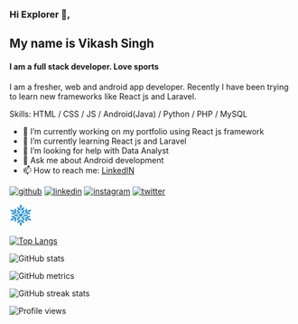 ### Hi Explorer 👋, 
## My name is Vikash Singh
#### I am a full stack developer. Love sports
I am a fresher, web and android app developer. Recently I have been trying to learn new frameworks like React js and Laravel.

Skills: HTML / CSS / JS / Android(Java) / Python / PHP / MySQL

- 🔭 I’m currently working on my portfolio using React js framework 
- 🌱 I’m currently learning React js and Laravel 
- 🤔 I’m looking for help with Data Analyst 
- 💬 Ask me about Android development 
- 📫 How to reach me: [LinkedIN](https://www.linkedin.com/in/vikash-singh-484551152/)


[<img src='https://cdn.jsdelivr.net/npm/simple-icons@3.0.1/icons/github.svg' alt='github' height='40'>](https://github.com/Vikash29Singh)  [<img src='https://cdn.jsdelivr.net/npm/simple-icons@3.0.1/icons/linkedin.svg' alt='linkedin' height='40'>](https://www.linkedin.com/in/https://www.linkedin.com/in/vikash-singh-484551152//)  [<img src='https://cdn.jsdelivr.net/npm/simple-icons@3.0.1/icons/instagram.svg' alt='instagram' height='40'>](https://www.instagram.com/https://www.instagram.com/vikash_s29//)  [<img src='https://cdn.jsdelivr.net/npm/simple-icons@3.0.1/icons/twitter.svg' alt='twitter' height='40'>](https://twitter.com/https://twitter.com/ImVikash18)  

<a href='https://archiveprogram.github.com/'><img src='https://raw.githubusercontent.com/acervenky/animated-github-badges/master/assets/acbadge.gif' width='40' height='40'></a> 

[![Top Langs](https://github-readme-stats.vercel.app/api/top-langs/?username=Vikash29Singh)](https://github.com/anuraghazra/github-readme-stats)

![GitHub stats](https://github-readme-stats.vercel.app/api?username=Vikash29Singh&show_icons=true)  

![GitHub metrics](https://metrics.lecoq.io/Vikash29Singh)  

![GitHub streak stats](https://github-readme-streak-stats.herokuapp.com/?user=Vikash29Singh)  

![Profile views](https://gpvc.arturio.dev/Vikash29Singh)  
